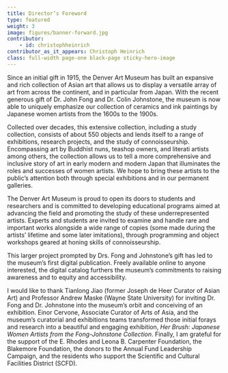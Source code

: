 ```yaml
---
title: Director’s Foreword
type: featured
weight: 3
image: figures/banner-forward.jpg
contributor:
    - id: christophheinrich
contributor_as_it_appears: Christoph Heinrich
class: full-width page-one black-page sticky-hero-image
---
```


Since an initial gift in 1915, the Denver Art Museum has built an expansive and rich collection of Asian art that allows us to display a versatile array of art from across the continent, and in particular from Japan. With the recent generous gift of Dr. John Fong and Dr. Colin Johnstone, the museum is now able to uniquely emphasize our collection of ceramics and ink paintings by Japanese women artists from the 1600s to the 1900s.

Collected over decades, this extensive collection, including a study collection, consists of about 550 objects and lends itself to a range of exhibitions, research projects, and the study of connoisseurship. Encompassing art by Buddhist nuns, teashop owners, and literati artists among others, the collection allows us to tell a more comprehensive and inclusive story of art in early modern and modern Japan that illuminates the roles and successes of women artists. We hope to bring these artists to the public’s attention both through special exhibitions and in our permanent galleries.

The Denver Art Museum is proud to open its doors to students and researchers and is committed to developing educational programs aimed at advancing the field and promoting the study of these underrepresented artists. Experts and students are invited to examine and handle rare and important works alongside a wide range of copies (some made during the artists’ lifetime and some later imitations), through programming and object workshops geared at honing skills of connoisseurship.

This larger project prompted by Drs. Fong and Johnstone’s gift has led to the museum’s first digital publication. Freely available online to anyone interested, the digital catalog furthers the museum’s commitments to raising awareness and to equity and accessibility.

I would like to thank Tianlong Jiao (former Joseph de Heer Curator of Asian Art) and Professor Andrew Maske (Wayne State University) for inviting Dr. Fong and Dr. Johnstone into the museum’s orbit and conceiving of an exhibition. Einor Cervone, Associate Curator of Arts of Asia, and the museum’s curatorial and exhibitions teams transformed those initial forays and research into a beautiful and engaging exhibition, *Her Brush: Japanese Women Artists from the Fong-Johnstone Collection*. Finally, I am grateful for the support of the E. Rhodes and Leona B. Carpenter Foundation, the Blakemore Foundation, the donors to the Annual Fund Leadership Campaign, and the residents who support the Scientific and Cultural Facilities District (SCFD).
